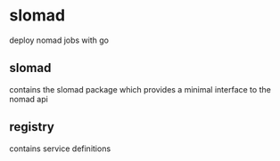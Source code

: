 # slomad

deploy nomad jobs with go

## slomad

contains the slomad package which provides a minimal interface to the nomad api

## registry

contains service definitions

